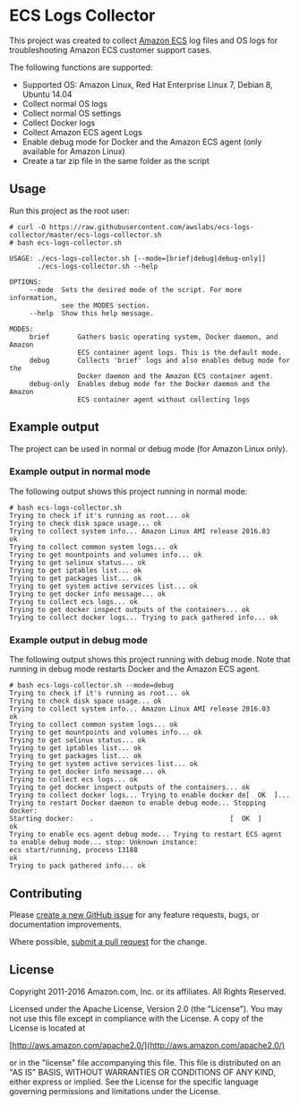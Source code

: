 # ECS Logs Collector

This project was created to collect [Amazon ECS](https://aws.amazon.com/ecs) log files and OS logs for troubleshooting Amazon ECS customer support cases.

The following functions are supported:

* Supported OS: Amazon Linux, Red Hat Enterprise Linux 7, Debian 8, Ubuntu 14.04
* Collect normal OS logs
* Collect normal OS settings 
* Collect Docker logs
* Collect Amazon ECS agent Logs
* Enable debug mode for Docker and the Amazon ECS agent (only available for Amazon Linux)
* Create a tar zip file in the same folder as the script

## Usage
Run this project as the root user:

```
# curl -O https://raw.githubusercontent.com/awslabs/ecs-logs-collector/master/ecs-logs-collector.sh
# bash ecs-logs-collector.sh
```

```
USAGE: ./ecs-logs-collector.sh [--mode=[brief|debug|debug-only]]
       ./ecs-logs-collector.sh --help

OPTIONS:
     --mode  Sets the desired mode of the script. For more information,
             see the MODES section.
     --help  Show this help message.

MODES:
     brief       Gathers basic operating system, Docker daemon, and Amazon
                 ECS container agent logs. This is the default mode.
     debug       Collects 'brief' logs and also enables debug mode for the
                 Docker daemon and the Amazon ECS container agent.
     debug-only  Enables debug mode for the Docker daemon and the Amazon
                 ECS container agent without collecting logs
```

## Example output
The project can be used in normal or debug mode (for Amazon Linux only).

### Example output in normal mode
The following output shows this project running in normal mode:

```
# bash ecs-logs-collector.sh
Trying to check if it's running as root... ok
Trying to check disk space usage... ok
Trying to collect system info... Amazon Linux AMI release 2016.03
ok
Trying to collect common system logs... ok
Trying to get mountpoints and volumes info... ok
Trying to get selinux status... ok
Trying to get iptables list... ok
Trying to get packages list... ok
Trying to get system active services list... ok
Trying to get docker info message... ok
Trying to collect ecs logs... ok
Trying to get docker inspect outputs of the containers... ok
Trying to collect docker logs... Trying to pack gathered info... ok
```

### Example output in debug mode
The following output shows this project running with debug mode. Note that running in debug mode restarts Docker and the Amazon ECS agent.

```
# bash ecs-logs-collector.sh --mode=debug
Trying to check if it's running as root... ok
Trying to check disk space usage... ok
Trying to collect system info... Amazon Linux AMI release 2016.03
ok
Trying to collect common system logs... ok
Trying to get mountpoints and volumes info... ok
Trying to get selinux status... ok
Trying to get iptables list... ok
Trying to get packages list... ok
Trying to get system active services list... ok
Trying to get docker info message... ok
Trying to collect ecs logs... ok
Trying to get docker inspect outputs of the containers... ok
Trying to collect docker logs... Trying to enable docker de[  OK  ]... Trying to restart Docker daemon to enable debug mode... Stopping docker:
Starting docker:	.                                  [  OK  ]
ok
Trying to enable ecs agent debug mode... Trying to restart ECS agent to enable debug mode... stop: Unknown instance:
ecs start/running, process 13188
ok
Trying to pack gathered info... ok
```

## Contributing

Please [create a new GitHub issue](https://github.com/awslabs/ecs-logs-collector/issues/new) for any feature requests, bugs, or documentation improvements.

Where possible, [submit a pull request](https://help.github.com/articles/creating-a-pull-request-from-a-fork/) for the change.

## License

Copyright 2011-2016 Amazon.com, Inc. or its affiliates. All Rights Reserved.

Licensed under the Apache License, Version 2.0 (the "License"). You may not use this file except in compliance with the License. A copy of the License is located at

[http://aws.amazon.com/apache2.0/](http://aws.amazon.com/apache2.0/)

or in the "license" file accompanying this file. This file is distributed on an "AS IS" BASIS, WITHOUT WARRANTIES OR CONDITIONS OF ANY KIND, either express or implied. See the License for the specific language governing permissions and limitations under the License.
